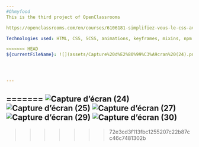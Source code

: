 ```yaml
---
#Ohmyfood
This is the third project of OpenClassrooms

https://openclassrooms.com/en/courses/6106181-simplifiez-vous-le-css-avec-sass/

Technologies used: HTML, CSS, SCSS, animations, keyframes, mixins, npm scripts PostCSS, Autoprefixer, CSSNano

<<<<<<< HEAD
${currentFileName}: ![](assets/Capture%20d%E2%80%99%C3%A9cran%20(24).png)




---
```

=======
![Capture d’écran (24)](https://user-images.githubusercontent.com/95659760/174807963-2ddac97f-7196-4a97-b5ff-528b47379d03.png)
![Capture d’écran (25)](https://user-images.githubusercontent.com/95659760/174807969-025d0ede-4b0d-4b5f-af91-960ed5f70b27.png)
![Capture d’écran (27)](https://user-images.githubusercontent.com/95659760/174807972-5ac7e971-dd3e-42ed-8ecc-5f06a2b6183e.png)
![Capture d’écran (29)](https://user-images.githubusercontent.com/95659760/174807974-ec017bc3-7a83-4351-b4fa-c42d79a682bd.png)
![Capture d’écran (30)](https://user-images.githubusercontent.com/95659760/174807979-7cba80da-2adb-4427-888b-3a40f6977403.png)
---
>>>>>>> 72e3cd3f113fbc1255207c22b87cc46c7481302b
